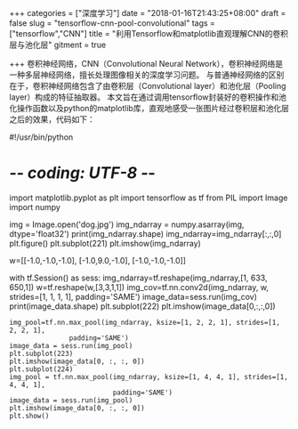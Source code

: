 +++
categories = ["深度学习"]
date = "2018-01-16T21:43:25+08:00"
draft = false
slug = "tensorflow-cnn-pool-convolutional"
tags = ["tensorflow","CNN"]
title = "利用Tensorflow和matplotlib直观理解CNN的卷积层与池化层"
gitment = true

+++
卷积神经网络，CNN（Convolutional Neural Network），卷积神经网络是一种多层神经网络，擅长处理图像相关的深度学习问题。 与普通神经网络的区别在于，卷积神经网络包含了由卷积层（Convolutional layer）和池化层（Pooling layer）构成的特征抽取器。 本文旨在通过调用tensorflow封装好的卷积操作和池化操作函数以及python的matplotlib库，直观地感受一张图片经过卷积层和池化层之后的效果，代码如下：

#!/usr/bin/python
# -*- coding: UTF-8 -*-
import matplotlib.pyplot as plt
import tensorflow as tf
from PIL import Image
import numpy

img = Image.open('dog.jpg')
img_ndarray = numpy.asarray(img, dtype='float32')
print(img_ndarray.shape)
img_ndarray=img_ndarray[:,:,0]
plt.figure()
plt.subplot(221)
plt.imshow(img_ndarray)

w=[[-1.0,-1.0,-1.0],
   [-1.0,9.0,-1.0],
   [-1.0,-1.0,-1.0]]

with tf.Session() as sess:
    img_ndarray=tf.reshape(img_ndarray,[1, 633, 650,1])
    w=tf.reshape(w,[3,3,1,1])
    img_cov=tf.nn.conv2d(img_ndarray, w, strides=[1, 1, 1, 1], padding='SAME')
    image_data=sess.run(img_cov)
    print(image_data.shape)
    plt.subplot(222)
    plt.imshow(image_data[0,:,:,0])

    img_pool=tf.nn.max_pool(img_ndarray, ksize=[1, 2, 2, 1], strides=[1, 2, 2, 1],
                   padding='SAME')
    image_data = sess.run(img_pool)
    plt.subplot(223)
    plt.imshow(image_data[0, :, :, 0])
    plt.subplot(224)
    img_pool = tf.nn.max_pool(img_ndarray, ksize=[1, 4, 4, 1], strides=[1, 4, 4, 1],
                              padding='SAME')
    image_data = sess.run(img_pool)
    plt.imshow(image_data[0, :, :, 0])
    plt.show()

